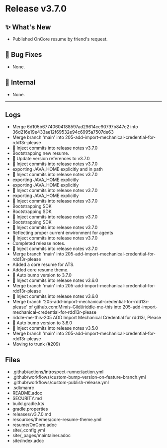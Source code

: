 # Release v3.7.0

## ✨ What's New

- Published OnCore resume by friend's request.

## 🐛 Bug Fixes

- None.

## 🔬 Internal

- None.

---

## Logs

- Merge 6d105b67740604188597ad29614ce90797b847e2 into 36d216e19e433ae12f69532e94c6995a7507de63
- Merge branch 'main' into 205-add-import-mechanical-credential-for-rdd13r-please
- 📝 Inject commits into release notes v3.7.0
- Bootstrapping new resume.
- 🔄 Update version references to v3.7.0
- 📝 Inject commits into release notes v3.7.0
- exporting JAVA_HOME explicitly and in path
- 📝 Inject commits into release notes v3.7.0
- exporting JAVA_HOME explicitly
- exporting JAVA_HOME explicitly
- 📝 Inject commits into release notes v3.7.0
- exporting JAVA_HOME explicitly
- 📝 Inject commits into release notes v3.7.0
- Bootstrapping SDK
- Bootstrapping SDK
- 📝 Inject commits into release notes v3.7.0
- Bootstrapping SDK
- 📝 Inject commits into release notes v3.7.0
- Reflecting proper current environment for agents
- 📝 Inject commits into release notes v3.7.0
- Completed release notes.
- 📝 Inject commits into release notes v3.7.0
- Merge branch 'main' into 205-add-import-mechanical-credential-for-rdd13r-please
- Added a core resume for ATS.
- Added core resume theme.
- 🔼 Auto bump version to 3.7.0
- 📝 Inject commits into release notes v3.6.0
- Merge branch 'main' into 205-add-import-mechanical-credential-for-rdd13r-please
- 📝 Inject commits into release notes v3.6.0
- Merge branch '205-add-import-mechanical-credential-for-rdd13r-please' of github.com:Mimis-Gildi/riddle-me-this into 205-add-import-mechanical-credential-for-rdd13r-please
- riddle-me-this-205 ADD Import Mechanical Credential for rdd13r, Please
- 🔼 Auto bump version to 3.6.0
- 📝 Inject commits into release notes v3.5.0
- Merge branch 'main' into 205-add-import-mechanical-credential-for-rdd13r-please
- Moving to trunk (#209)


## Files

- .github/actions/introspect-runner/action.yml
- .github/workflows/custom-bump-version-on-feature-branch.yml
- .github/workflows/custom-publish-release.yml
- .sdkmanrc
- README.adoc
- SECURITY.md
- build.gradle.kts
- gradle.properties
- releases/v3.7.0.md
- resources/themes/core-resume-theme.yml
- resume/OnCore.adoc
- site/_config.yml
- site/_pages/maintainer.adoc
- site/index.adoc

